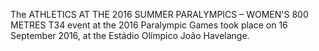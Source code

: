 The ATHLETICS AT THE 2016 SUMMER PARALYMPICS – WOMEN'S 800 METRES T34 event at the 2016 Paralympic Games took place on 16 September 2016, at the Estádio Olímpico João Havelange.
